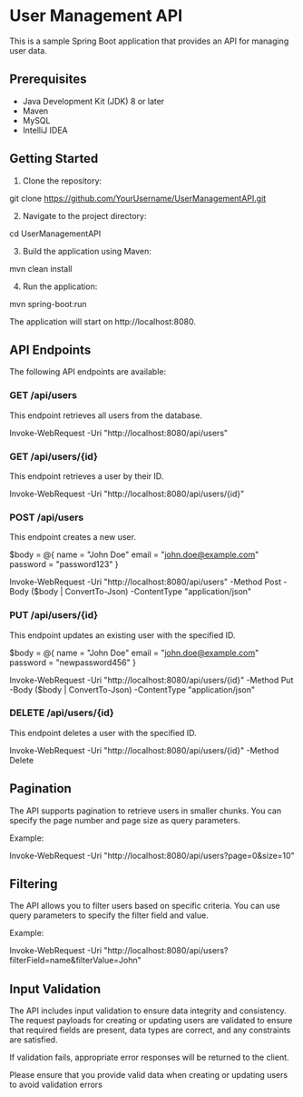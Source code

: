 

# User Management API

This is a sample Spring Boot application that provides an API for managing user data.

## Prerequisites

- Java Development Kit (JDK) 8 or later
- Maven
- MySQL
- IntelliJ IDEA

## Getting Started

1. Clone the repository:

git clone https://github.com/YourUsername/UserManagementAPI.git




2. Navigate to the project directory:

cd UserManagementAPI



3. Build the application using Maven:

mvn clean install




4. Run the application:

mvn spring-boot:run

The application will start on http://localhost:8080.

## API Endpoints

The following API endpoints are available:

### GET /api/users

This endpoint retrieves all users from the database.

Invoke-WebRequest -Uri "http://localhost:8080/api/users"


### GET /api/users/{id}

This endpoint retrieves a user by their ID.

Invoke-WebRequest -Uri "http://localhost:8080/api/users/{id}"




### POST /api/users

This endpoint creates a new user.


$body = @{
   name = "John Doe"
   email = "john.doe@example.com"
   password = "password123"
}

Invoke-WebRequest -Uri "http://localhost:8080/api/users" -Method Post -Body ($body | ConvertTo-Json) -ContentType "application/json"


### PUT /api/users/{id}

This endpoint updates an existing user with the specified ID.



$body = @{
   name = "John Doe"
   email = "john.doe@example.com"
   password = "newpassword456"
}

Invoke-WebRequest -Uri "http://localhost:8080/api/users/{id}" -Method Put -Body ($body | ConvertTo-Json) -ContentType "application/json"

### DELETE /api/users/{id}

This endpoint deletes a user with the specified ID.



Invoke-WebRequest -Uri "http://localhost:8080/api/users/{id}" -Method Delete

## Pagination

The API supports pagination to retrieve users in smaller chunks. You can specify the page number and page size as query parameters.

Example:

Invoke-WebRequest -Uri "http://localhost:8080/api/users?page=0&size=10"

## Filtering

The API allows you to filter users based on specific criteria. You can use query parameters to specify the filter field and value.

Example:

Invoke-WebRequest -Uri "http://localhost:8080/api/users?filterField=name&filterValue=John"

## Input Validation

The API includes input validation to ensure data integrity and consistency. The request payloads for creating or updating users are validated to ensure that required fields are present, data types are correct, and any constraints are satisfied.

If validation fails, appropriate error responses will be returned to the client.

Please ensure that you provide valid data when creating or updating users to avoid validation errors
